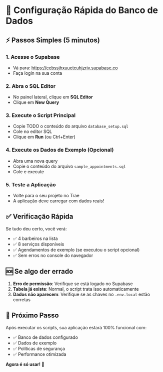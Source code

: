 # 🚀 Configuração Rápida do Banco de Dados

## ⚡ Passos Simples (5 minutos)

### 1. Acesse o Supabase
- Vá para: https://cebssjhxuuetcuhjzriv.supabase.co
- Faça login na sua conta

### 2. Abra o SQL Editor
- No painel lateral, clique em **SQL Editor**
- Clique em **New Query**

### 3. Execute o Script Principal
- Copie TODO o conteúdo do arquivo `database_setup.sql`
- Cole no editor SQL
- Clique em **Run** (ou Ctrl+Enter)

### 4. Execute os Dados de Exemplo (Opcional)
- Abra uma nova query
- Copie o conteúdo do arquivo `sample_appointments.sql`
- Cole e execute

### 5. Teste a Aplicação
- Volte para o seu projeto no Trae
- A aplicação deve carregar com dados reais!

## ✅ Verificação Rápida

Se tudo deu certo, você verá:
- ✅ 4 barbeiros na lista
- ✅ 8 serviços disponíveis
- ✅ Agendamentos de exemplo (se executou o script opcional)
- ✅ Sem erros no console do navegador

## 🆘 Se algo der errado

1. **Erro de permissão**: Verifique se está logado no Supabase
2. **Tabela já existe**: Normal, o script trata isso automaticamente
3. **Dados não aparecem**: Verifique se as chaves no `.env.local` estão corretas

## 🎯 Próximo Passo

Após executar os scripts, sua aplicação estará 100% funcional com:
- ✅ Banco de dados configurado
- ✅ Dados de exemplo
- ✅ Políticas de segurança
- ✅ Performance otimizada

**Agora é só usar! 🎉**